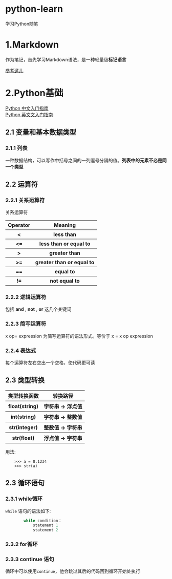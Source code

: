 # python-learn
学习Python随笔
# 1.Markdown
作为笔记，首先学习Markdown语法，是一种轻量级**标记语言**  

[参考这儿](https:://github.com/younghz/Markdown "Markdown")

# 2.Python基础
  [Python 中文入门指南](http://www.pythondoc.com/pythontutorial3/index.html)  
  [Python 英文文入门指南](https://docs.python.org/3/library/index.html)  

## 2.1 变量和基本数据类型
### 2.1.1 列表
一种数据结构，可以写作中括号之间的一列逗号分隔的值。**列表中的元素不必是同一个类型**

## 2.2 运算符
### 2.2.1 关系运算符
关系运算符  
<div>
  <table border = "0">
    <tr>
      <th>Operator</th>
      <th>Meaning</th>
    </tr>
    <tr>
      <th><</th>
      <th>less than</th>
    </tr>    
    <tr>
      <th><=</th>
      <th>less than or equal to</th>
    </tr>
    <tr>
      <th>></th>
      <th>greater than</th>
    </tr>    
    <tr>
      <th>>=</th>
      <th>greater than or equal to</th>
    </tr>    
    <tr>
      <th>==</th>
      <th>equal to</th>
    </tr>    
    <tr>
      <th>!=</th>
      <th>not equal to</th>
    </tr>
   </table>
</div>  

### 2.2.2 逻辑运算符

包括 **and** , **not** , **or** 这几个关键词  

### 2.2.3 简写运算符

x op= expression 为简写运算符的语法形式。等价于 x = x op expression  

### 2.2.4 表达式

每个运算符左右空出一个空格，使代码更可读

## 2.3 类型转换  

<div>
  <table border = "0">
    <tr>
      <th>类型转换函数</th>
      <th>转换路径</th>
    </tr>
    <tr>
      <th>float(string)</th>
      <th>字符串 -> 浮点值</th>
    </tr>    
    <tr>
      <th>int(string)</th>
      <th>字符串 -> 整数值</th>
    </tr>
    <tr>
      <th>str(integer)</th>
      <th>整数值 -> 字符串</th>
    </tr>    
    <tr>
      <th>str(float)</th>
      <th>浮点值 -> 字符串</th>
   </table>
</div>

用法:  
		
		>>> a = 8.1234  
		>>> str(a)  

## 2.3 循环语句
### 2.3.1 while循环  
``while`` 语句的语法如下:  
```python
		while condition：
			statement 1
			statement 2
```
### 2.3.2 for循环  
### 2.3.3 continue 语句
循环中可以使用``continue``，他会跳过其后的代码回到循环开始处执行  
